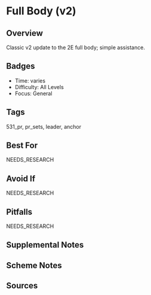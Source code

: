 # Full Body (v2)


## Overview
Classic v2 update to the 2E full body; simple assistance.

## Badges
- Time: varies
- Difficulty: All Levels
- Focus: General

## Tags
531_pr, pr_sets, leader, anchor

## Best For
NEEDS_RESEARCH

## Avoid If
NEEDS_RESEARCH

## Pitfalls
NEEDS_RESEARCH

## Supplemental Notes


## Scheme Notes


## Sources

